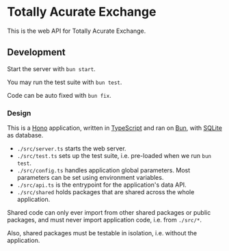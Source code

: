 # Totally Acurate Exchange

This is the web API for Totally Acurate Exchange.

## Development

Start the server with `bun start`.

You may run the test suite with `bun test`.

Code can be auto fixed with `bun fix`.

### Design

This is a [Hono](https://hono.dev/) application, written in [TypeScript](https://www.typescriptlang.org) and ran on [Bun](https://bun.sh), with [SQLite](https://www.sqlite.org) as database.

- `./src/server.ts` starts the web server.
- `./src/test.ts` sets up the test suite, i.e. pre-loaded when we run `bun test`.
- `./src/config.ts` handles application global parameters. Most parameters can be set using environment variables.
- `./src/api.ts` is the entrypoint for the application's data API.
- `./src/shared` holds packages that are shared across the whole application.

Shared code can only ever import from other shared packages or public packages, and must never import application code, i.e. from `./src/*`.

Also, shared packages must be testable in isolation, i.e. without the application.
